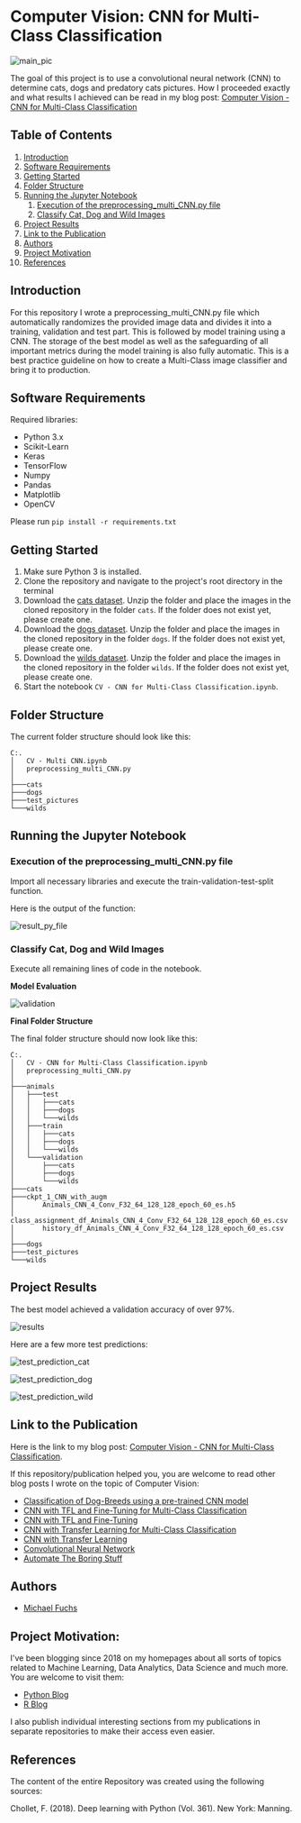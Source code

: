 
# Computer Vision: CNN for Multi-Class Classification

![main_pic](images/main_pic.png)

The goal of this project is to use a convolutional neural network (CNN) to determine cats, dogs and predatory cats pictures. 
How I proceeded exactly and what results I achieved can be read in my blog post: [Computer Vision - CNN for Multi-Class Classification](https://michael-fuchs-python.netlify.app/2021/01/15/computer-vision-cnn-for-multi-label-classification/)


## Table of Contents
1. [Introduction](#introduction)
2. [Software Requirements](#software_requirements)
3. [Getting Started](#getting_started)
4. [Folder Structure](#folder_structure)
5. [Running the Jupyter Notebook](#running_jpynb)
    1. [Execution of the preprocessing_multi_CNN.py file](#running_preprocessing)
    2. [Classify Cat, Dog and Wild Images](#classify_cat_dog_wild_images)
6. [Project Results](#project_results)
7. [Link to the Publication](#links)   
8. [Authors](#authors)
9. [Project Motivation](#motivation)
10. [References](#references)




<a name="introduction"></a>

## Introduction

For this repository I wrote a preprocessing_multi_CNN.py file which automatically randomizes the provided image data and divides it into a training, validation and test part. 
This is followed by model training using a CNN. 
The storage of the best model as well as the safeguarding of all important metrics during the model training is also fully automatic. 
This is a best practice guideline on how to create a Multi-Class image classifier and bring it to production. 


<a name="software_requirements"></a>

## Software Requirements

Required libraries:

+ Python 3.x
+ Scikit-Learn
+ Keras
+ TensorFlow
+ Numpy
+ Pandas
+ Matplotlib
+ OpenCV

Please run ```pip install -r requirements.txt```



<a name="getting_started"></a>

## Getting Started

1. Make sure Python 3 is installed.
2. Clone the repository and navigate to the project's root directory in the terminal
3. Download the [cats dataset](https://github.com/MFuchs1989/Datasets-and-Miscellaneous/tree/main/datasets/Computer%20Vision/CNN%20for%20Multi%20Label%20Classification/cats). Unzip the folder and place the images in the cloned repository in the folder ```cats```. If the folder does not exist yet, please create one. 
4. Download the [dogs dataset](https://github.com/MFuchs1989/Datasets-and-Miscellaneous/tree/main/datasets/Computer%20Vision/CNN%20for%20Multi%20Label%20Classification/dogs). Unzip the folder and place the images in the cloned repository in the folder ```dogs```. If the folder does not exist yet, please create one. 
5. Download the [wilds dataset](https://github.com/MFuchs1989/Datasets-and-Miscellaneous/tree/main/datasets/Computer%20Vision/CNN%20for%20Multi%20Label%20Classification/wilds). Unzip the folder and place the images in the cloned repository in the folder ```wilds```. If the folder does not exist yet, please create one. 
6. Start the notebook ```CV - CNN for Multi-Class Classification.ipynb```.



<a name="folder_structure"></a>

## Folder Structure

The current folder structure should look like this:

```
C:.
│   CV - Multi CNN.ipynb
│   preprocessing_multi_CNN.py
│
├───cats
├───dogs
├───test_pictures
└───wilds
```


<a name="running_jpynb"></a>

## Running the Jupyter Notebook


<a name="running_preprocessing"></a>

### Execution of the preprocessing_multi_CNN.py file

Import all necessary libraries and execute the train-validation-test-split function.

Here is the output of the function:

![result_py_file](images/result_py_file.png)


<a name="classify_cat_dog_wild_images"></a>

### Classify Cat, Dog and Wild Images

Execute all remaining lines of code in the notebook.


**Model Evaluation**

![validation](images/validation.png)



**Final Folder Structure**

The final folder structure should now look like this:

```
C:.
│   CV - CNN for Multi-Class Classification.ipynb
│   preprocessing_multi_CNN.py
│
├───animals
│   ├───test
│   │   ├───cats
│   │   ├───dogs
│   │   └───wilds
│   ├───train
│   │   ├───cats
│   │   ├───dogs
│   │   └───wilds
│   └───validation
│       ├───cats
│       ├───dogs
│       └───wilds
├───cats
├───ckpt_1_CNN_with_augm
│       Animals_CNN_4_Conv_F32_64_128_128_epoch_60_es.h5
│       class_assignment_df_Animals_CNN_4_Conv_F32_64_128_128_epoch_60_es.csv
│       history_df_Animals_CNN_4_Conv_F32_64_128_128_epoch_60_es.csv
│
├───dogs
├───test_pictures
└───wilds
```


<a name="project_results"></a>

## Project Results

The best model achieved a validation accuracy of over 97%.

![results](images/results.png)


Here are a few more test predictions:


![test_prediction_cat](images/test_prediction_cat.png)

![test_prediction_dog](images/test_prediction_dog.png)

![test_prediction_wild](images/test_prediction_wild.png)


<a name="links"></a>

## Link to the Publication

Here is the link to my blog post: [Computer Vision - CNN for Multi-Class Classification](https://michael-fuchs-python.netlify.app/2021/01/15/computer-vision-cnn-for-multi-label-classification/).

If this repository/publication helped you, you are welcome to read other blog posts I wrote on the topic of Computer Vision:

+ [Classification of Dog-Breeds using a pre-trained CNN model](https://michael-fuchs-python.netlify.app/2021/01/27/classification-of-dog-breeds-using-a-pre-trained-cnn-model/)
+ [CNN with TFL and Fine-Tuning for Multi-Class Classification](https://michael-fuchs-python.netlify.app/2021/01/24/cv-cnn-with-tfl-and-fine-tuning-for-multi-label-classification/)
+ [CNN with TFL and Fine-Tuning](https://michael-fuchs-python.netlify.app/2021/01/22/cv-cnn-with-tfl-and-fine-tuning/)
+ [CNN with Transfer Learning for Multi-Class Classification](https://michael-fuchs-python.netlify.app/2021/01/19/cv-cnn-with-transfer-learning-for-multi-label-classification/)
+ [CNN with Transfer Learning](https://michael-fuchs-python.netlify.app/2021/01/17/computer-vision-cnn-with-transfer-learning/)
+ [Convolutional Neural Network](https://michael-fuchs-python.netlify.app/2021/01/08/computer-vision-convolutional-neural-network/)
+ [Automate The Boring Stuff](https://michael-fuchs-python.netlify.app/2021/01/01/computer-vision-automate-the-boring-stuff/)


<a name="authors"></a>

## Authors

+ [Michael Fuchs](https://github.com/MFuchs1989)

<a name="motivation"></a>

## Project Motivation: 

I've been blogging since 2018 on my homepages about all sorts of topics related to Machine Learning, Data Analytics, Data Science and much more.
You are welcome to visit them:

+ [Python Blog](https://michael-fuchs-python.netlify.app/)
+ [R Blog](https://michael-fuchs.netlify.app/)

I also publish individual interesting sections from my publications in separate repositories to make their access even easier. 


<a name="references"></a>

## References

The content of the entire Repository was created using the following sources:

Chollet, F. (2018). Deep learning with Python (Vol. 361). New York: Manning.
